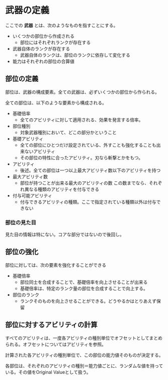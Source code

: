 # 武器の定義
ここでの **武器** とは、次のようなものを指すことにする。

* いくつかの部位から作成される
    * 部位にはそれぞれランクが存在する
* 武器自体のランクが存在する
    * 武器自体のランクは、部位のランクに依存して変化する
* 能力はそれぞれの部位の合算値

## 部位の定義
部位は、武器の構成要素。全ての武器は、必ずいくつかの部位から作られる。

全ての部位は、以下のような要素から構成される。

* 基礎倍率
    * 全てのアビリティに対して適用される、効果を発言する倍率。
* 部位種別
    * 対象武器種別において、どこの部分かということ
* 基礎アビリティ
    * 全ての部位にひとつだけ設定されている、外すことも強化することも出来ないアビリティ
    * その部位の特性に合ったアビリティ。刃なら斬撃とかをもつ。
* アビリティ
    * 後述。全ての部位は一つ以上最大アビリティ数以下のアビリティを持つ
* 最大アビリティ数
    * 部位が持つことが出来る最大のアビリティの数
    この数までなら、それぞれ異なる種類のアビリティを付与できる
* 付与可能アビリティ
    * 付与できるアビリティの種類。ここで指定されている種類以外は付与できない

### 部位の見た目
見た目の情報は特にない。コアな部分ではないので後回し。

## 部位の強化
部位に対しては、次の要素を強化することができる

* 基礎倍率
    * 部位同士を合成することで、基礎倍率を向上させることが出来る
    * 基礎倍率は、特定のランク量の部位を合成することで向上する。
* 部位のランク
    * ランクそのものを向上させることができる。どうやるかはとりあえず保留

## 部位に対するアビリティの計算 ##
すべてのアビリティは、一度各アビリティの種別単位でオフセットとしてまとめられる。オフセットについてはアビリティを参照。

計算された各アビリティの種別単位で、この部位の能力値そのものが決定する。

各部位は、それぞれのアビリティの種別＝能力値ごとに、ランダムな値を持っている。その値をOriginal Valueとして扱う。


